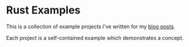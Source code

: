 # Rust Examples

This is a collection of example projects I've written for my [blog posts](https://medium.com/@jannden).

Each project is a self-contained example which demonstrates a concept.